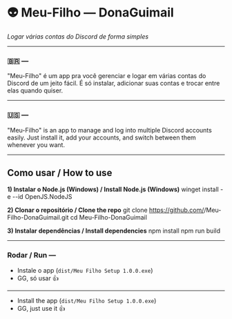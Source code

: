# 👽 Meu-Filho — DonaGuimail
*Logar várias contas do Discord de forma simples*

---

### 🇧🇷 —
"Meu-Filho" é um app pra você gerenciar e logar em várias contas do Discord de um jeito fácil.
É só instalar, adicionar suas contas e trocar entre elas quando quiser.

---

### 🇺🇸 —
"Meu-Filho" is an app to manage and log into multiple Discord accounts easily.
Just install it, add your accounts, and switch between them whenever you want.

---

## Como usar / How to use

**1) Instalar o Node.js (Windows) / Install Node.js (Windows)**
winget install -e --id OpenJS.NodeJS

**2) Clonar o repositório / Clone the repo**
git clone https://github.com/<seu-usuario>/Meu-Filho-DonaGuimail.git
cd Meu-Filho-DonaGuimail

**3) Instalar dependências / Install dependencies**
npm install
npm run build

---

### Rodar / Run —
- Instale o app (`dist/Meu Filho Setup 1.0.0.exe`)
- GG, só usar 👍

---
- Install the app (`dist/Meu Filho Setup 1.0.0.exe`)
- GG, just use it 👍
